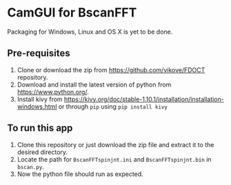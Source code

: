 # CamGUI for BscanFFT
Packaging for Windows, Linux and OS X is yet to be done.
## Pre-requisites
1. Clone or download the zip from https://github.com/vikove/FDOCT repository.
2. Download and install the latest version of python from https://www.python.org/.
3. Install kivy from https://kivy.org/doc/stable-1.10.1/installation/installation-windows.html or through `pip` using `pip install kivy`
## To run this app
1. Clone this repository or just download the zip file and extract it to the desired directory.
2. Locate the path for `BscanFFTspinjnt.ini` and `BscanFFTspinjnt.bin` in `bscan.py`.
3. Now the python file should run as expected.
